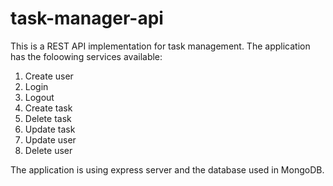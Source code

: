 # task-manager-api
This is a REST API implementation for task management.
The application has the foloowing services available:

1. Create user
2. Login
3. Logout
4. Create task
5. Delete task
6. Update task
7. Update user
8. Delete user

The application is using express server and the database used in MongoDB.
